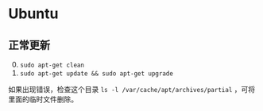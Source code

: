 Ubuntu
====

正常更新
---

0. `sudo apt-get clean`
0. `sudo apt-get update && sudo apt-get upgrade`

如果出现错误，检查这个目录 `ls -l /var/cache/apt/archives/partial` ，可将里面的临时文件删除。